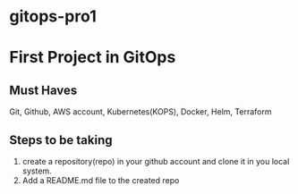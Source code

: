 # gitops-pro1
# First Project in GitOps

## Must Haves
  Git, Github, AWS account, Kubernetes(KOPS), Docker, Helm, Terraform

 ## Steps to be taking
  1. create a repository(repo) in your github account and clone it in you local system.
  2. Add a README.md file to the created  repo
